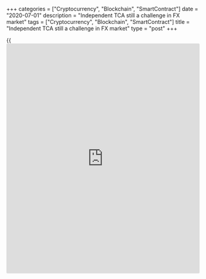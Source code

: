 +++
categories = ["Cryptocurrency", "Blockchain", "SmartContract"]
date = "2020-07-01"
description = "Independent TCA still a challenge in FX market"
tags = ["Cryptocurrency", "Blockchain", "SmartContract"]
title = "Independent TCA still a challenge in FX market"
type = "post"
+++

{{<iframe id="large-banner" src="https://www.bounty.group/#slide=27.0" width="100%" height="600" scrolling="no" style="border: 0px solid rgb(216, 221, 230); border-radius: 3px;">}}

![Bank-of-England-building-shadow-R-780.jpg][1]  
_A shadow falls across the Bank of England_

  

During a presentation on FX market fragmentation at [TradeTech FX 2019
in September, Andrew Hauser][2], executive director for markets at the
Bank of England (BoE), spoke of the merits of responding to the
challenge of greater fragmentation by seeking more effective, robust and
independent [aggregation](https://www.fintechee.com/features/price-aggregator/), analytical and [execution tools][3].

One of the observations he made was that TCA data sourced exclusively
from one [liquidity provider](https://www.fintechee.com/services/liquidity-provider/) are unlikely to provide an objective
evaluation.

![Andrew_Hauser-160x186][4]  
  
---  
  
 _Andrew Hauser,  
BoE_  
  
However, within weeks of Hauser’s presentation, Greenwich Associates
published research that found that 53% of FX traders surveyed said they
did not use TCA at all. Of those who did, 22% used venue-provided TCA
reports and 15% relied on reports provided by dealers.

Greenwich considers such reports as potentially valuable, but often
self-referential, since while they give the user a sense of their
execution quality relative to what was available at the time on the
platform or from the dealer, they do not take into account the wider
market context.

Just 43% of the dealers who used TCA worked with third-party providers,
Greenwich found.

Independent TCA vendors acknowledge the difficulty of obtaining pricing
data from venues, but they also observe that measuring the quality of
execution from prices generated by the venue or the counterparty will
only prove the trading decision and cannot identify the costs of trading
elsewhere.

“The only way to ensure transparency and impartiality is to compare
execution to a venue neutral and counterparty neutral aggregated mid-
rate,” says New Change FX head of research Xavier Porterfield.

### Consistency sought

According to Pete Eggleston, co-founder of [BestX][5], it is not just a
question of impartiality, but more the need to be able to measure
execution performance on a totally consistent basis.

“The market suffers from a lack of consistency and standards when it
comes to performance measurement, such as which market reference data to
use, which benchmarks to use and [how to](https://www.playgroundfx.com/blog/forex-trading-how-to/) calculate them,” he says.

“It is rare that an FX trader will only ever execute with one dealer or
on one venue, so as soon as they trade across multiple dealers there is
a need to be able to measure performance on a level playing field.”

  

> If the results are clear and adequately communicated to those within
the trading process, trading results should improve over time. If
nothing is communicated, nothing changes  
>

>

>  - John Halligan, Global Trading Analytics

  

The good [news](https://www.letsplayfx.com/blog/forex-news-website/) for these providers is that clients are now asking for
user tools within a data science infrastructure to enable analysis in a
more robust and dynamic way, suggests Integral chief revenue officer
Vikas Srivastava.

“This helps to generate targeted insight in a way that a generic mid-
rate or canned TCA reports couldn’t necessarily provide,” he says.

![Guy-Hopkins-160x186][6]  
  
---  
  
 _Guy Hopkins,  
FairXchange_  
  
While it is clearly not ideal that FX traders are relying on venues and
dealers to measure execution, at least it means they are measuring it,
which is the essential first step to better execution.

That is the view of Guy Hopkins, founder of FairXchange, who says
customer objectives are also relevant.

“Dealers have invested heavily in pre-trade analytical tools as they are
keen for their single-dealer platforms to maintain their position as a
client’s ‘window on the market’,” he explains.

“If they are helping their clients gain insight and use their execution
tools more effectively, that strikes me as a good thing. After all, they
know their tools better than anyone else.”

However, Hopkins also recognises the value of working with third parties
unencumbered by relationships with venues or dealers, and recommends
that to avoid any potential conflicts of interest clients should pay for
that analysis themselves rather than have their dealers subsidize the
cost.

### Quality questioned

In his TradeTech FX 2019 presentation, the BoE’s Hauser also warned that
it was far from certain whether independent third-party TCA providers
could develop business models in FX that were economically sustainable
and robust enough in [terms](https://www.fintechee.com/terms/) of their quality and breadth of data inputs
to drive widespread adoption.

“That is a valid concern, but we see the issue differently,” says Curex
Group chairman and CEO James Singleton. “The onus is not on third-party
TCA providers to build sustainable business models to drive widespread
adoption. [The buy-side][7] community needs to embrace robust TCA and
help the providers of the service build more effective tools.

“The business model will succeed if the cost of trade analytics is
independent of execution cost and the product is used to improve the
trading outcomes of the customer.”

Klarity FX director Amarjit Sahota accepts that there is probably room
for consolidation within third-party TCA providers and that the easy
option for some has been to integrate into dealer/exchange platforms –
although this limits market reach and independence.

![Audrey Blater 160x186][8]  
  
---  
  
 _Audrey Blater,  
Aite Group_  
  
Employing advanced analytics technology – such as artificial
intelligence and machine learning – to create more robust data and views
in the market will enhance opportunities for the best providers, says
Aite Group senior analyst Audrey Blater.

“We may see some players moving in and out of the space as venues,
dealers and third-party TCA solution providers put pressure on
incumbents,” she adds.

According to John Halligan, president of Global Trading Analytics, the
key to success lies in communication.

“If the results are clear and adequately communicated to those within
the trading process, trading results should improve over time,” he says.
“If nothing is communicated, nothing changes.”

  

   1. /v-8fa3b5166e85bfcd6bd4b356fff5b8ed/Media/images/euromoney/reuters-9/Bank-of-England-building-shadow-R-780.jpg
   2. www.bankofengland.co.uk/speech/2019/andrew-hauser-panellist-at-trade-tech-fx-europe-barcelona
   3. www.euromoney.com/article/b1bt1h7ms00nrk/fx-the-rise-of-quality-execution-analysis
   4. /v-039bf2f7bad8c5a4d694edba3a7d1caf/Media/images/euromoney/people-2/Andrew_Hauser-160x186.png
   5. www.euromoney.com/article/b12kq7mj3wzy9n/thomson-reuters-offers-clients-tca-via-bestx
   6. /v-86a367eb3c920b53fe7aaf175da61fc7/Media/images/euromoney/people-24/Guy-Hopkins-160x186.jpg
   7. www.euromoney.com/article/b16qpjhrpdh048/fx-tca-use-creeps-up-but-benefits-still-evolving
   8. /v-0b9731106af0eca705aee9fd09e31758/Media/images/euromoney/people-26/Audrey Blater 160x186.jpg